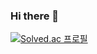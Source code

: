 ### Hi there 👋

[![Solved.ac
프로필](http://mazassumnida.wtf/api/v2/generate_badge?boj=yoonmihy)](https://solved.ac/yoonmihy)

<!--
**imnooy/imnooy** is a ✨ _special_ ✨ repository because its `README.md` (this file) appears on your GitHub profile.

Here are some ideas to get you started:

- 🔭 I’m currently working on ...
- 🌱 I’m currently learning ...
- 👯 I’m looking to collaborate on ...
- 🤔 I’m looking for help with ...
- 💬 Ask me about ...
- 📫 How to reach me: ...
- 😄 Pronouns: ...
- ⚡ Fun fact: ...
-->
